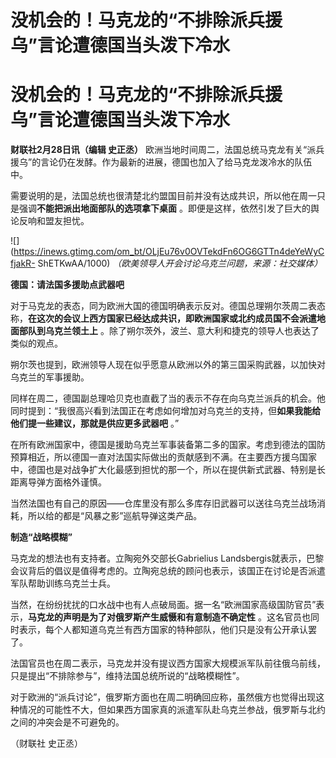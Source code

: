 # 没机会的！马克龙的“不排除派兵援乌”言论遭德国当头泼下冷水

# 没机会的！马克龙的“不排除派兵援乌”言论遭德国当头泼下冷水

**财联社2月28日讯（编辑 史正丞）**
欧洲当地时间周二，法国总统马克龙有关“派兵援乌”的言论仍在发酵。作为最新的进展，德国也加入了给马克龙泼冷水的队伍中。

需要说明的是，法国总统也很清楚北约盟国目前并没有达成共识，所以他在周一只是强调**不能把派出地面部队的选项拿下桌面**
。即便是这样，依然引发了巨大的舆论反响和盟友担忧。

![](https://inews.gtimg.com/om_bt/OLjEu76v0OVTekdFn6OG6GTTn4deYeWyCfjakR-
ShETKwAA/1000) _（欧美领导人开会讨论乌克兰问题，来源：社交媒体）_

**德国：请法国多援助点武器吧**

对于马克龙的表态，同为欧洲大国的德国明确表示反对。德国总理朔尔茨周二表态称，**在这次的会议上西方国家已经达成共识，即欧洲国家或北约成员国不会派遣地面部队到乌克兰领土上**
。除了朔尔茨外，波兰、意大利和捷克的领导人也表达了类似的观点。

朔尔茨也提到，欧洲领导人现在似乎愿意从欧洲以外的第三国采购武器，以加快对乌克兰的军事援助。

同样在周二，德国副总理哈贝克也直截了当的表示不存在向乌克兰派兵的机会。他同时提到：“我很高兴看到法国正在考虑如何增加对乌克兰的支持，但**如果我能给他们提一些建议，那就是供应更多武器吧**
。”

在所有欧洲国家中，德国是援助乌克兰军事装备第二多的国家。考虑到德法的国防预算相近，所以德国一直对法国实际做出的贡献感到不满。在主要西方援乌国家中，德国也是对战争扩大化最感到担忧的那一个，所以在提供新式武器、特别是长距离导弹方面格外谨慎。

当然法国也有自己的原因——仓库里没有那么多库存旧武器可以送往乌克兰战场消耗，所以给的都是“风暴之影”巡航导弹这类产品。

**制造“战略模糊”**

马克龙的想法也有支持者。立陶宛外交部长Gabrielius
Landsbergis就表示，巴黎会议背后的倡议是值得考虑的。立陶宛总统的顾问也表示，该国正在讨论是否派遣军队帮助训练乌克兰士兵。

当然，在纷纷扰扰的口水战中也有人点破局面。据一名“欧洲国家高级国防官员”表示，**马克龙的声明是为了对俄罗斯产生威慑和有意制造不确定性**
。这名官员也同时表示，每个人都知道乌克兰有西方国家的特种部队，他们只是没有公开承认罢了。

法国官员也在周二表示，马克龙并没有提议西方国家大规模派军队前往俄乌前线，只是提出“不排除参与”，维持法国总统所说的“战略模糊性”。

对于欧洲的“派兵讨论”，俄罗斯方面也在周二明确回应称，虽然俄方也觉得出现这种情况的可能性不大，但如果西方国家真的派遣军队赴乌克兰参战，俄罗斯与北约之间的冲突会是不可避免的。

（财联社 史正丞）

